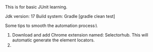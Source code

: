 This is for basic JUnit learning.

Jdk version: 17
Build system: Gradle [gradle clean test]


Some tips to smooth the automation process:\
1. Download and add Chrome extension named: Selectorhub. This will automatic generate the element locators.
2. 
